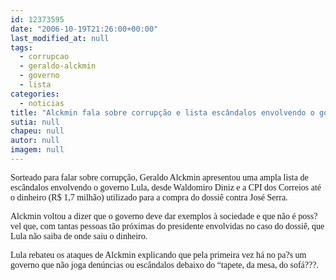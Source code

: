 ```yaml
---
id: 12373595
date: "2006-10-19T21:26:00+00:00"
last_modified_at: null
tags:
  - corrupcao
  - geraldo-alckmin
  - governo
  - lista
categories:
  - noticias
title: "Alckmin fala sobre corrupção e lista escândalos envolvendo o governo"
sutia: null
chapeu: null
autor: null
imagem: null
---
```

<p><P><FONT face=Verdana>Sorteado para falar sobre corrupção, Geraldo Alckmin apresentou uma ampla lista de escândalos envolvendo o governo Lula, desde Waldomiro Diniz e a CPI dos Correios até o dinheiro (R$ 1,7 milhão) utilizado para a compra do dossiê contra José Serra.</FONT></P></p>
<p><P><FONT face=Verdana>Alckmin voltou a dizer que o governo deve dar exemplos à sociedade e que não é poss?vel que, com tantas pessoas tão próximas do presidente envolvidas no caso do dossiê, que Lula não saiba de onde saiu o dinheiro.</FONT></P></p>
<p><P><FONT face=Verdana>Lula rebateu os ataques de Alckmin explicando que pela primeira vez há no pa?s um governo que não joga denúncias ou escândalos debaixo do “tapete, da mesa, do sofá???.</FONT></P> </p>
